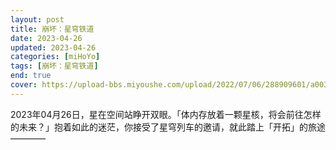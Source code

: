 ```yaml
---
layout: post
title: 崩坏：星穹铁道
date: 2023-04-26
updated: 2023-04-26
categories: [miHoYo]
tags: [崩坏：星穹铁道]
end: true
cover: https://upload-bbs.miyoushe.com/upload/2022/07/06/288909601/a0030dfa5a76ee9af852c87967fa3107_7126396285551611919.png?x-oss-process=image//resize,s_700/quality,q_80/auto-orient,0/interlace,1/format,png
---
```


2023年04月26日，星在空间站睁开双眼。「体内存放着一颗星核，将会前往怎样的未来？」抱着如此的迷茫，你接受了星穹列车的邀请，就此踏上「开拓」的旅途————

<!-- more -->
